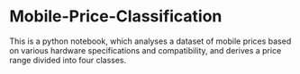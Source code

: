 # Mobile-Price-Classification
This is a python notebook, which analyses a dataset of mobile prices based on various hardware specifications and compatibility, and derives a price range divided into four classes.

